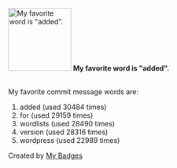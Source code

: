 <img src="https://github.com/my-badges/my-badges/blob/master/src/all-badges/favorite-word/favorite-word.png?raw=true" alt="My favorite word is &quot;added&quot;." title="My favorite word is &quot;added&quot;." width="128">
<strong>My favorite word is &quot;added&quot;.</strong>
<br><br>

My favorite commit message words are:

1. added (used 30484 times)
2. for (used 29159 times)
3. wordlists (used 28490 times)
4. version (used 28316 times)
5. wordpress (used 22989 times)


Created by <a href="https://github.com/my-badges/my-badges">My Badges</a>